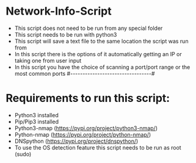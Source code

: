# Network-Info-Script
- This script does not need to be run from any special folder
- This script needs to be run with python3
- This script will save a text file to the same location the script was run from
- In this script there is the options of it automatically getting an IP or taking one from user input
- In this script you have the choice of scanning a port/port range or the most common ports
#---------------------------------#
# Requirements to run this script:
- Python3 installed
-  Pip/Pip3 installed
- Python3-nmap (https://pypi.org/project/python3-nmap/)
- Python-nmap (https://pypi.org/project/python-nmap/)
- DNSpython (https://pypi.org/project/dnspython/)
- To use the OS detection feature this script needs to be run as root (sudo)
